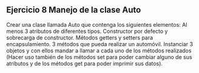 ## Ejercicio 8 Manejo de la clase Auto

Crear una clase llamada Auto que contenga los siguientes elementos:
Al menos 3 atributos de diferentes tipos.
Constructor por defecto y sobrecarga de constructor.
Métodos getters y setters para encapsulamiento.
3 métodos que pueda realizar un automóvil.
Instanciar 3 objetos y con ellos mandar a llamar a cada uno de los métodos realizados (Hacer
uso también de los métodos set para poder cambiar alguno de sus atributos y de los métodos
get para poder imprimir sus datos). 
